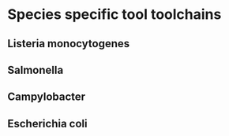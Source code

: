 # Species specific tool toolchains

## Listeria monocytogenes

## Salmonella

## Campylobacter

## Escherichia coli
